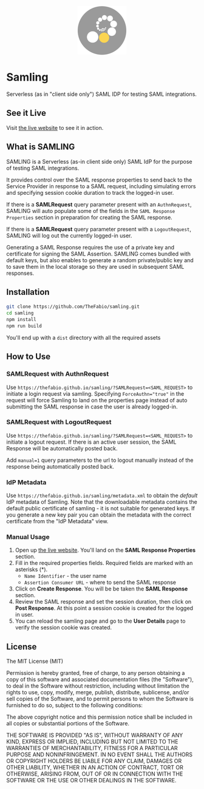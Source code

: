 <div align="center"><img src="/src/saml/images/logos-scorpion.svg" height="128" /></div>

Samling
===

Serverless (as in "client side only") SAML IDP for testing SAML integrations.

## See it Live

Visit [the live website][1] to see it in action.

## What is SAMLING

SAMLING is a Serverless (as-in client side only) SAML IdP for the purpose of testing SAML integrations.

It provides control over the SAML response properties to send back to the Service Provider in response to a SAML request,
including simulating errors and specifying session cookie duration to track the logged-in user.

If there is a <strong>SAMLRequest</strong> query parameter present with an `AuthnRequest`,
SAMLING will auto populate some of the fields in the `SAML Response Properties` section in preparation for creating the SAML response.

If there is a <strong>SAMLRequest</strong> query parameter present with a `LogoutRequest`,
SAMLING will log out the currently logged-in user.

Generating a SAML Response requires the use of a private key and certificate for signing the SAML Assertion.
SAMLING comes bundled with default keys, but also enables to generate a random private/public key and to save them in the local storage so they are used in
subsequent SAML responses.

## Installation

```bash
git clone https://github.com/TheFabio/samling.git
cd samling
npm install
npm run build
```

You'll end up with a `dist` directory with all the required assets

## How to Use

### SAMLRequest with AuthnRequest

Use `https://thefabio.github.io/samling/?SAMLRequest=<SAML_REQUEST>` to initiate a login request via samling.
Specifying `ForceAuthn="true"` in the request will force Samling to land on the properties page instead of auto submitting the SAML response
in case the user is already logged-in.

### SAMLRequest with LogoutRequest

Use `https://thefabio.github.io/samling/?SAMLRequest=<SAML_REQUEST>` to initiate a logout request.
If there is an active user session, the SAML Response will be automatically posted back.

Add `manual=1` query parameters to the url to logout manually instead of the response being automatically posted back.

### IdP Metadata

Use `https://thefabio.github.io/samling/metadata.xml` to obtain the _default_ IdP metadata of Samling. Note that the downloadable metadata contains the default public certificate of samling - it is not suitable for generated keys. If you generate a new key pair you can obtain the metadata with the correct certificate from the "IdP Metadata" view.

### Manual Usage

1. Open up [the live website][1]. You'll land on the **SAML Response Properties** section.
2. Fill in the required properties fields. Required fields are marked with an asterisks (*).
   * `Name Identifier` - the user name
   * `Assertion Consumer URL` - where to send the SAML response
3. Click on **Create Response**. You will be be taken the **SAML Response** section.
4. Review the SAML response and set the session duration, then click on **Post Response**. At this point a session cookie
   is created for the logged in user.
5. You can reload the samling page and go to the **User Details** page to verify the session cookie was created.

## License

The MIT License (MIT)

Permission is hereby granted, free of charge, to any person obtaining a copy
of this software and associated documentation files (the "Software"), to deal
in the Software without restriction, including without limitation the rights
to use, copy, modify, merge, publish, distribute, sublicense, and/or sell
copies of the Software, and to permit persons to whom the Software is
furnished to do so, subject to the following conditions:

The above copyright notice and this permission notice shall be included in
all copies or substantial portions of the Software.

THE SOFTWARE IS PROVIDED "AS IS", WITHOUT WARRANTY OF ANY KIND, EXPRESS OR
IMPLIED, INCLUDING BUT NOT LIMITED TO THE WARRANTIES OF MERCHANTABILITY,
FITNESS FOR A PARTICULAR PURPOSE AND NONINFRINGEMENT. IN NO EVENT SHALL THE
AUTHORS OR COPYRIGHT HOLDERS BE LIABLE FOR ANY CLAIM, DAMAGES OR OTHER
LIABILITY, WHETHER IN AN ACTION OF CONTRACT, TORT OR OTHERWISE, ARISING FROM,
OUT OF OR IN CONNECTION WITH THE SOFTWARE OR THE USE OR OTHER DEALINGS IN
THE SOFTWARE.

[1]:  https://thefabio.github.io/samling/

